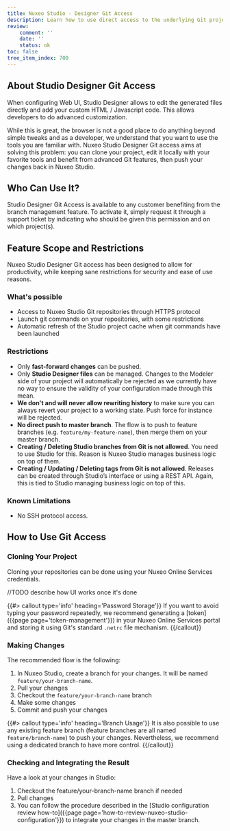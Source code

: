 ```yaml
---
title: Nuxeo Studio - Designer Git Access
description: Learn how to use direct access to the underlying Git project for Studio Designer.
review:
    comment: ''
    date: ''
    status: ok
toc: false
tree_item_index: 700
---
```


## About Studio Designer Git Access
When configuring Web UI, Studio Designer allows to edit the generated files directly and add your custom HTML / Javascript code. This allows developers to do advanced customization.

While this is great, the browser is not a good place to do anything beyond simple tweaks and as a developer, we understand that you want to use the tools you are familiar with. Nuxeo Studio Designer Git access aims at solving this problem: you can clone your project, edit it locally with your favorite tools and benefit from advanced Git features, then push your changes back in Nuxeo Studio.

## Who Can Use It?
Studio Designer Git Access is available to any customer benefiting from the branch management feature.
To activate it, simply request it through a support ticket by indicating who should be given this permission and on which project(s).

## Feature Scope and Restrictions

 Nuxeo Studio Designer Git access has been designed to allow for productivity, while keeping sane restrictions for security and ease of use reasons.

### What's possible
- Access to Nuxeo Studio Git repositories through HTTPS protocol
- Launch git commands on your repositories, with some restrictions
- Automatic refresh of the Studio project cache when git commands have been launched

### Restrictions
- Only **fast-forward changes** can be pushed.
- Only **Studio Designer files** can be managed. Changes to the Modeler side of your project will automatically be rejected as we currently have no way to ensure the validity of your configuration made through this mean.
- **We don't and will never allow rewriting history** to make sure you can always revert your project to a working state. Push force for instance will be rejected.
- **No direct push to master branch**. The flow is to push to feature branches (e.g. `feature/my-feature-name`), then merge them on your master branch.
- **Creating / Deleting Studio branches from Git is not allowed**. You need to use Studio for this. Reason is Nuxeo Studio manages business logic on top of them.
- **Creating / Updating / Deleting tags from Git is not allowed**. Releases can be created through Studio’s interface or using a REST API. Again, this is tied to Studio managing business logic on top of this.

### Known Limitations
- No SSH protocol access.

## How to Use Git Access
### Cloning Your Project
Cloning your repositories can be done using your Nuxeo Online Services credentials.

//TODO describe how UI works once it's done

{{#> callout type='info' heading='Password Storage'}}
If you want to avoid typing your password repeatedly, we recommend generating a [token]({{page page='token-management'}}) in your Nuxeo Online Services portal and storing it using Git's standard `.netrc` file mechanism.
{{/callout}}

### Making Changes
The recommended flow is the following:

1. In Nuxeo Studio, create a branch for your changes. It will be named `feature/your-branch-name`.
1. Pull your changes
1. Checkout the `feature/your-branch-name` branch
1. Make some changes
1. Commit and push your changes

{{#> callout type='info' heading='Branch Usage'}}
It is also possible to use any existing feature branch (feature branches are all named `feature/branch-name`) to push your changes. Nevertheless, we recommend using a dedicated branch to have more control.
{{/callout}}


### Checking and Integrating the Result
Have a look at your changes in Studio:

1. Checkout the feature/your-branch-name branch if needed
1. Pull changes
1. You can follow the procedure described in the [Studio configuration review how-to]({{page page='how-to-review-nuxeo-studio-configuration'}}) to integrate your changes in the master branch.
